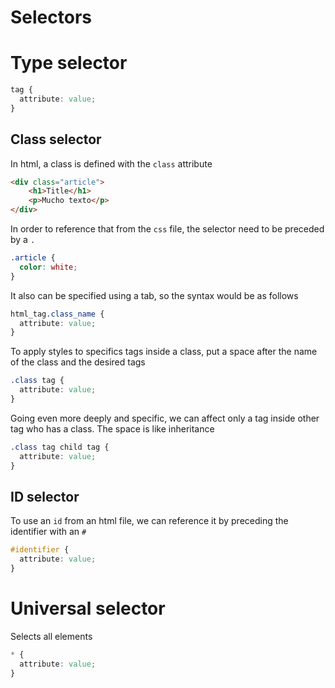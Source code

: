 # Selectors

# Type selector

```css
tag {
  attribute: value;
}
```

## Class selector

In html, a class is defined with the `class` attribute

```html
<div class="article">
	<h1>Title</h1>
	<p>Mucho texto</p>
</div>
```

In order to reference that from the `css` file, the selector need to be preceded by a `.`

```css
.article {
  color: white;
}
```

It also can be specified using a tab, so the syntax would be as follows

```css
html_tag.class_name {
  attribute: value;
}
```

To apply styles to specifics tags inside a class, put a space after the name of the class and the desired tags

```css
.class tag {
  attribute: value;
}
```

Going even more deeply and specific, we can affect only a tag inside other tag who has a class. The space is like inheritance

```css
.class tag child tag {
  attribute: value;
}
```

## ID selector

To use an `id` from an html file, we can reference it by preceding the identifier with an `#`

```css
#identifier {
  attribute: value;
}
```
##

# Universal selector

Selects all elements

```css
* {
  attribute: value;
}
```
